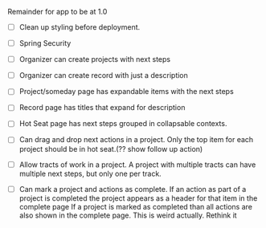 Remainder for app to be at 1.0
- [ ] Clean up styling before deployment.
- [ ] Spring Security
- [ ] Organizer can create projects with next steps 
- [ ] Organizer can create record with just a description
- [ ] Project/someday page has expandable items with the next steps
- [ ] Record page has titles that expand for description
- [ ] Hot Seat page has next steps grouped in collapsable contexts.
- [ ] Can drag and drop next actions in a project. Only the top item for each project should be in hot seat.(?? show follow up action)
- [ ] Allow tracts of work in a project. A project with multiple tracts can have multiple next steps, but only one per track.
- [ ] Can mark a project and actions as complete. If an action as part of a project is completed the project appears as a header for that item in the complete page
      If a project is marked as completed than all actions are also shown in the complete page. This is weird actually. Rethink it
      
      
